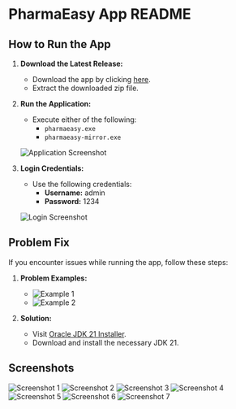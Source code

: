 # PharmaEasy App README

## **How to Run the App**

1. **Download the Latest Release:**
   - Download the app by clicking [here](https://drive.google.com/file/d/1_nBELPzn7WxShNl5xU9iYNHkUxFXEChA/view?usp=sharing).
   - Extract the downloaded zip file.

2. **Run the Application:**
   - Execute either of the following:
     - `pharmaeasy.exe`
     - `pharmaeasy-mirror.exe`

   ![Application Screenshot](https://github.com/pmcm4/PharmaEasy/assets/103233119/aefdf4ad-8cf1-4edc-8fda-8a241eff03bb)

3. **Login Credentials:**
   - Use the following credentials:
     - **Username:** admin
     - **Password:** 1234

   ![Login Screenshot](https://github.com/pmcm4/PharmaEasy/assets/103233119/18479ed6-1108-4b4b-87fb-f606c2ed6e54)

## **Problem Fix**

If you encounter issues while running the app, follow these steps:

1. **Problem Examples:**
   - ![Example 1](https://github.com/pmcm4/PharmaEasy/assets/108311954/9bc78f99-6ff6-4476-b656-2ee767011ab2)
   - ![Example 2](https://github.com/pmcm4/PharmaEasy/assets/108311954/e090314b-94b9-466b-801d-fdf782d5222f)

2. **Solution:**
   - Visit [Oracle JDK 21 Installer](https://www.oracle.com/java/technologies/downloads/?fbclid=IwAR1NXXcl2y0CDn2VfGE1spMR1zt45fogi3OtPmBkLsg2zZ7FnjaTb3-9dy4).
   - Download and install the necessary JDK 21.

## **Screenshots**

![Screenshot 1](https://github.com/pmcm4/PharmaEasy/assets/103233119/10427bf6-b6aa-414a-83fa-e1f76c89b322)
![Screenshot 2](https://github.com/pmcm4/PharmaEasy/assets/103233119/ba14576c-75d3-47b7-9bc4-adb747d01d05)
![Screenshot 3](https://github.com/pmcm4/PharmaEasy/assets/103233119/25672917-78d0-43ae-9442-cb64f21b3b89)
![Screenshot 4](https://github.com/pmcm4/PharmaEasy/assets/103233119/b9672c09-6265-4851-a9ec-5c7866e420bb)
![Screenshot 5](https://github.com/pmcm4/PharmaEasy/assets/103233119/4c015586-8f08-4b62-a93b-7ead2f5bf77c)
![Screenshot 6](https://github.com/pmcm4/PharmaEasy/assets/103233119/2b1701ad-127a-49f3-8622-250cb1677ad4)
![Screenshot 7](https://github.com/pmcm4/PharmaEasy/assets/103233119/e7b63f4f-fffb-4aec-b88f-41fbc543bd0b)

